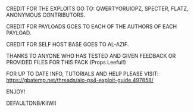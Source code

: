 CREDIT FOR THE EXPLOITS GO TO: QWERTYORUIOPZ, SPECTER, FLATZ, ANONYMOUS CONTRIBUTORS.

CREDIT FOR PAYLOADS GOES TO EACH OF THE AUTHORS OF EACH PAYLOAD.

CREDIT FOR SELF HOST BASE GOES TO AL-AZIF.

THANKS TO ANYONE WHO HAS TESTED AND GIVEN FEEDBACK OR PROVIDED FILES FOR THIS PACK (Props Leeful!)

FOR UP TO DATE INFO, TUTORIALS AND HELP PLEASE VISIT: https://gbatemp.net/threads/aio-ps4-exploit-guide.497858/

ENJOY!

DEFAULTDNB/KIIWII
